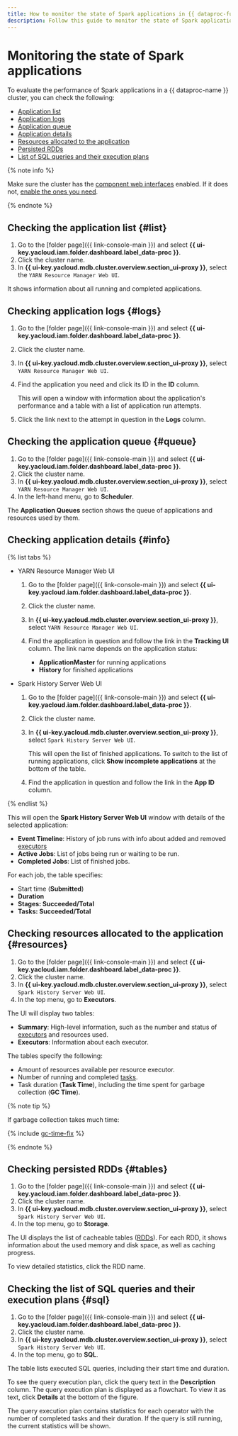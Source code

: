 ```yaml
---
title: How to monitor the state of Spark applications in {{ dataproc-full-name }}
description: Follow this guide to monitor the state of Spark applications.
---
```


# Monitoring the state of Spark applications

To evaluate the performance of Spark applications in a {{ dataproc-name }} cluster, you can check the following:

* [Application list](#list)
* [Application logs](#logs)
* [Application queue](#queue)
* [Application details](#info)
* [Resources allocated to the application](#resources)
* [Persisted RDDs](#tables)
* [List of SQL queries and their execution plans](#sql)

{% note info %}

Make sure the cluster has the [component web interfaces](../concepts/interfaces.md) enabled. If it does not, [enable the ones you need](./connect-interfaces.md#ui-proxy-enable).

{% endnote %}

## Checking the application list {#list}

1. Go to the [folder page]({{ link-console-main }}) and select **{{ ui-key.yacloud.iam.folder.dashboard.label_data-proc }}**.
1. Click the cluster name.
1. In **{{ ui-key.yacloud.mdb.cluster.overview.section_ui-proxy }}**, select the `YARN Resource Manager Web UI`.

It shows information about all running and completed applications.

## Checking application logs {#logs}

1. Go to the [folder page]({{ link-console-main }}) and select **{{ ui-key.yacloud.iam.folder.dashboard.label_data-proc }}**.
1. Click the cluster name.
1. In **{{ ui-key.yacloud.mdb.cluster.overview.section_ui-proxy }}**, select `YARN Resource Manager Web UI`.
1. Find the application you need and click its ID in the **ID** column.

   This will open a window with information about the application's performance and a table with a list of application run attempts.

1. Click the link next to the attempt in question in the **Logs** column.

## Checking the application queue {#queue}

1. Go to the [folder page]({{ link-console-main }}) and select **{{ ui-key.yacloud.iam.folder.dashboard.label_data-proc }}**.
1. Click the cluster name.
1. In **{{ ui-key.yacloud.mdb.cluster.overview.section_ui-proxy }}**, select `YARN Resource Manager Web UI`.
1. In the left-hand menu, go to **Scheduler**.

The **Application Queues** section shows the queue of applications and resources used by them.

## Checking application details {#info}

{% list tabs %}

* YARN Resource Manager Web UI

   1. Go to the [folder page]({{ link-console-main }}) and select **{{ ui-key.yacloud.iam.folder.dashboard.label_data-proc }}**.
   1. Click the cluster name.
   1. In **{{ ui-key.yacloud.mdb.cluster.overview.section_ui-proxy }}**, select `YARN Resource Manager Web UI`.
   1. Find the application in question and follow the link in the **Tracking UI** column. The link name depends on the application status:

      * **ApplicationMaster** for running applications
      * **History** for finished applications

* Spark History Server Web UI

   1. Go to the [folder page]({{ link-console-main }}) and select **{{ ui-key.yacloud.iam.folder.dashboard.label_data-proc }}**.
   1. Click the cluster name.
   1. In **{{ ui-key.yacloud.mdb.cluster.overview.section_ui-proxy }}**, select `Spark History Server Web UI`.

      This will open the list of finished applications. To switch to the list of running applications, click **Show incomplete applications** at the bottom of the table.

   1. Find the application in question and follow the link in the **App ID** column.

{% endlist %}

This will open the **Spark History Server Web UI** window with details of the selected application:

* **Event Timeline**: History of job runs with info about added and removed [executors](../concepts/spark-sql.md#tasks)
* **Active Jobs**: List of jobs being run or waiting to be run.
* **Completed Jobs**: List of finished jobs.

For each job, the table specifies:

* Start time (**Submitted**)
* **Duration**
* **Stages: Succeeded/Total**
* **Tasks: Succeeded/Total**

## Checking resources allocated to the application {#resources}

1. Go to the [folder page]({{ link-console-main }}) and select **{{ ui-key.yacloud.iam.folder.dashboard.label_data-proc }}**.
1. Click the cluster name.
1. In **{{ ui-key.yacloud.mdb.cluster.overview.section_ui-proxy }}**, select `Spark History Server Web UI`.
1. In the top menu, go to **Executors**.

The UI will display two tables:

* **Summary**: High-level information, such as the number and status of [executors](../concepts/spark-sql.md#tasks) and resources used.
* **Executors**: Information about each executor.

The tables specify the following:

* Amount of resources available per resource executor.
* Number of running and completed [tasks](../concepts/spark-sql.md#tasks).
* Task duration (**Task Time**), including the time spent for garbage collection (**GC Time**).

{% note tip %}

If garbage collection takes much time:

{% include [gc-time-fix](../../_includes/data-processing/gc-time-fix.md) %}

{% endnote %}

## Checking persisted RDDs {#tables}

1. Go to the [folder page]({{ link-console-main }}) and select **{{ ui-key.yacloud.iam.folder.dashboard.label_data-proc }}**.
1. Click the cluster name.
1. In **{{ ui-key.yacloud.mdb.cluster.overview.section_ui-proxy }}**, select `Spark History Server Web UI`.
1. In the top menu, go to **Storage**.

The UI displays the list of cacheable tables ([RDDs](https://spark.apache.org/docs/latest/rdd-programming-guide.html#resilient-distributed-datasets-rdds)). For each RDD, it shows information about the used memory and disk space, as well as caching progress.

To view detailed statistics, click the RDD name.

## Checking the list of SQL queries and their execution plans {#sql}

1. Go to the [folder page]({{ link-console-main }}) and select **{{ ui-key.yacloud.iam.folder.dashboard.label_data-proc }}**.
1. Click the cluster name.
1. In **{{ ui-key.yacloud.mdb.cluster.overview.section_ui-proxy }}**, select `Spark History Server Web UI`.
1. In the top menu, go to **SQL**.

The table lists executed SQL queries, including their start time and duration.

To see the query execution plan, click the query text in the **Description** column. The query execution plan is displayed as a flowchart. To view it as text, click **Details** at the bottom of the figure.

The query execution plan contains statistics for each operator with the number of completed tasks and their duration. If the query is still running, the current statistics will be shown.
